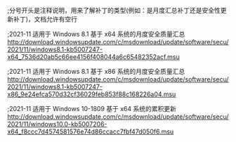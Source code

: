 ;分号开头是注释说明，用来了解补丁的类型(例如：是月度汇总补丁还是安全性更新补丁)，文档允许有空行



;2021-11 适用于 Windows 8.1 基于 x64 系统的月度安全质量汇总
http://download.windowsupdate.com/c/msdownload/update/software/secu/2021/11/windows8.1-kb5007247-x64_7536d20ab5c66ee4156f408044a6c65482352acf.msu

;2021-11 适用于 Windows 8.1 基于 x86 系统的月度安全质量汇总
http://download.windowsupdate.com/c/msdownload/update/software/secu/2021/11/windows8.1-kb5007247-x86_9e24efca570d32cf36029feb853f88c168226a04.msu

;2021-11 适用于 Windows 10-1809 基于 x64 系统的累积更新
http://download.windowsupdate.com/c/msdownload/update/software/secu/2021/11/windows10.0-kb5007206-x64_f8ccc7d4574581576e74d86ccacc7fbf47d050f6.msu
